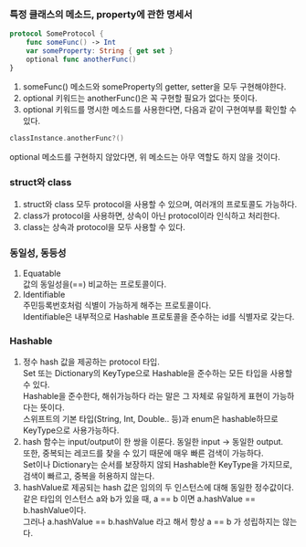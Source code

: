 ### 특정 클래스의 메소드, property에 관한 명세서  
```swift
protocol SomeProtocol {  
    func someFunc() -> Int  
    var someProperty: String { get set }  
    optional func anotherFunc()  
}
```  

1. someFunc() 메소드와 someProperty의 getter, setter을 모두 구현해야한다.  
2. optional 키워드는 anotherFunc()은 꼭 구현할 필요가 없다는 뜻이다.  
3. optional 키워드를 명시한 메소드를 사용한다면, 다음과 같이 구현여부를 확인할 수 있다.  

```swift
classInstance.anotherFunc?()
```  
  
optional 메소드를 구현하지 않았다면, 위 메소드는 아무 역할도 하지 않을 것이다.  
  
### struct와 class  
1. struct와 class 모두 protocol을 사용할 수 있으며, 여러개의 프로토콜도 가능하다.  
2. class가 protocol을 사용하면, 상속이 아닌 protocol이라 인식하고 처리한다.  
3. class는 상속과 protocol을 모두 사용할 수 있다.  
  
### 동일성, 동등성  
1. Equatable  
값의 동일성을(==) 비교하는 프로토콜이다.  
2. Identifiable  
주민등록번호처럼 식별이 가능하게 해주는 프로토콜이다.  
Identifiable은 내부적으로 Hashable 프로토콜을 준수하는 id를 식별자로 갖는다.  
  
### Hashable  
1. 정수 hash 값을 제공하는 protocol 타입.  
Set 또는 Dictionary의 KeyType으로 Hashable을 준수하는 모든 타입을 사용할 수 있다.  
Hashable을 준수한다, 해쉬가능하다 라는 말은 그 자체로 유일하게 표현이 가능하다는 뜻이다.  
스위프트의 기본 타입(String, Int, Double.. 등)과 enum은 hashable하므로 KeyType으로 사용가능하다.  
2. hash 함수는 input/output이 한 쌍을 이룬다. 동일한 input -> 동일한 output.  
또한, 중복되는 레코드를 찾을 수 있기 때문에 매우 빠른 검색이 가능하다.  
Set이나 Dictionary는 순서를 보장하지 않되 Hashable한 KeyType을 가지므로, 검색이 빠르고, 중복을 허용하지 않는다.  
3. hashValue로 제공되는 hash 값은 임의의 두 인스턴스에 대해 동일한 정수값이다.  
같은 타입의 인스턴스 a와 b가 있을 때, a == b 이면 a.hashValue == b.hashValue이다.  
그러나 a.hashValue == b.hashValue 라고 해서 항상 a == b 가 성립하지는 않는다.  